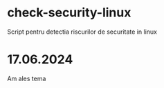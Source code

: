 # check-security-linux
Script pentru detectia riscurilor de securitate in linux

# 17.06.2024
Am ales tema